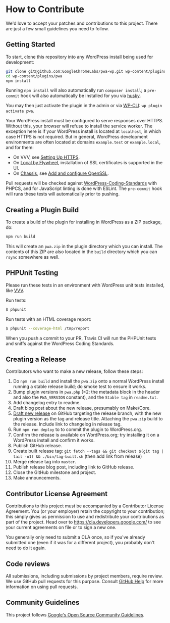 # How to Contribute

We'd love to accept your patches and contributions to this project. There are
just a few small guidelines you need to follow.

## Getting Started

To start, clone this repository into any WordPress install being used for development:

```bash
git clone git@github.com:GoogleChromeLabs/pwa-wp.git wp-content/plugins/pwa
cd wp-content/plugins/pwa
npm install
```

Running `npm install` will also automatically run `composer install`; a `pre-commit` hook will also automatically be installed for you via [husky](https://www.npmjs.com/package/husky).

You may then just activate the plugin in the admin or via [WP-CLI](https://wp-cli.org/): `wp plugin activate pwa`.

Your WordPress install must be configured to serve responses over HTTPS. Without this, your browser will refuse to install the service worker. The exception here is if your WordPress install is located at `localhost`, in which case HTTPS is not required. But in general, WordPress development environments are often located at domains `example.test` or `example.local`, and for them:

* On VVV, see [Setting Up HTTPS](https://varyingvagrantvagrants.org/docs/en-US/references/https/).
* On [Local by Flywheel](https://local.getflywheel.com/), installation of SSL certificates is supported in the UI.
* On [Chassis](http://docs.chassis.io/), see [Add and configure OpenSSL](https://github.com/Chassis/Chassis/issues/20).

Pull requests will be checked against [WordPress-Coding-Standards](https://github.com/WordPress-Coding-Standards/WordPress-Coding-Standards) with PHPCS, and for JavaScript linting is done with ESLint. The `pre-commit` hook will runs these tests will automatically prior to pushing.

## Creating a Plugin Build

To create a build of the plugin for installing in WordPress as a ZIP package, do:

```bash
npm run build
```

This will create an `pwa.zip` in the plugin directory which you can install. The contents of this ZIP are also located in the `build` directory which you can `rsync` somewhere as well.

## PHPUnit Testing

Please run these tests in an environment with WordPress unit tests installed, like [VVV](https://github.com/Varying-Vagrant-Vagrants/VVV).

Run tests:

``` bash
$ phpunit
```

Run tests with an HTML coverage report:

``` bash
$ phpunit --coverage-html /tmp/report
```

When you push a commit to your PR, Travis CI will run the PHPUnit tests and sniffs against the WordPress Coding Standards.

## Creating a Release

Contributors who want to make a new release, follow these steps:

1. Do `npm run build` and install the `pwa.zip` onto a normal WordPress install running a stable release build; do smoke test to ensure it works.
2. Bump plugin versions in `pwa.php` (×2: the metadata block in the header and also the `PWA_VERSION` constant), and the `Stable tag` in `readme.txt`.
3. Add changelog entry to readme.
4. Draft blog post about the new release, presumably on Make/Core.
5. [Draft new release](https://github.com/GoogleChromeLabs/pwa-wp/releases/new) on GitHub targeting the release branch, with the new plugin version as the tag and release title. Attaching the `pwa.zip` build to the release. Include link to changelog in release tag.
6. Run `npm run deploy` to to commit the plugin to WordPress.org.
7. Confirm the release is available on WordPress.org; try installing it on a WordPress install and confirm it works.
8. Publish GitHub release.
9. Create built release tag: `git fetch --tags && git checkout $(git tag | tail -n1) && ./bin/tag-built.sh` (then add link from release)
10. Merge release tag into `master`.
11. Publish release blog post, including link to GitHub release.
12. Close the GitHub milestone and project.
13. Make announcements.

## Contributor License Agreement

Contributions to this project must be accompanied by a Contributor License
Agreement. You (or your employer) retain the copyright to your contribution;
this simply gives us permission to use and redistribute your contributions as
part of the project. Head over to <https://cla.developers.google.com/> to see
your current agreements on file or to sign a new one.

You generally only need to submit a CLA once, so if you've already submitted one
(even if it was for a different project), you probably don't need to do it
again.

## Code reviews

All submissions, including submissions by project members, require review. We
use GitHub pull requests for this purpose. Consult
[GitHub Help](https://help.github.com/articles/about-pull-requests/) for more
information on using pull requests.

## Community Guidelines

This project follows [Google's Open Source Community
Guidelines](https://opensource.google.com/conduct/).

